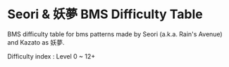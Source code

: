 # Seori & 妖夢 BMS Difficulty Table
BMS difficulty table for bms patterns made by Seori (a.k.a. Rain's Avenue) and Kazato as 妖夢.

Difficulty index : Level 0 ~ 12+
